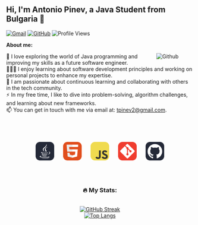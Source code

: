 ## Hi, I'm Antonio Pinev, a Java Student from Bulgaria 👋

[![Gmail](https://img.shields.io/badge/-Gmail-c14438?style=flat&logo=Gmail&logoColor=white)](mailto:tpinev2@gmail.com)
[![GitHub](https://img.shields.io/badge/-GitHub-181717?style=flat&logo=github&logoColor=white)](https://github.com/tpinev)
![Profile Views](https://komarev.com/ghpvc/?username=tpinev&color=green)

**About me:**

<img width="55%" align="right" alt="Github" src="https://upload.wikimedia.org/wikipedia/en/3/30/Java_programming_language_logo.svg" style="width: 100px; margin-left: 20px;">  

🔭 I love exploring the world of Java programming and improving my skills as a future software engineer. <br>
👨🏽‍💻 I enjoy learning about software development principles and working on personal projects to enhance my expertise. <br>
🌱 I am passionate about continuous learning and collaborating with others in the tech community. <br>
⚡ In my free time, I like to dive into problem-solving, algorithm challenges, and learning about new frameworks. <br>
📫 You can get in touch with me via email at: <a href="mailto:tpinev2@gmail.com">tpinev2@gmail.com</a>. <br>
    
<br> <br>
<div align="center">
  <img src="https://raw.githubusercontent.com/tandpfun/skill-icons/main/icons/Java-Dark.svg" alt="Java" width="50" height="50" style="margin: 10px;">
  <img src="https://raw.githubusercontent.com/tandpfun/skill-icons/main/icons/HTML.svg" alt="HTML" width="50" height="50" style="margin: 10px;">
  <img src="https://raw.githubusercontent.com/tandpfun/skill-icons/main/icons/JavaScript.svg" alt="JavaScript" width="50" height="50" style="margin: 10px;">
  <img src="https://raw.githubusercontent.com/tandpfun/skill-icons/main/icons/Git.svg" alt="Git" width="50" height="50" style="margin: 10px;">
  <img src="https://raw.githubusercontent.com/tandpfun/skill-icons/main/icons/Github-Dark.svg" alt="GitHub" width="50" height="50" style="margin: 10px;">
</div>
</div>
  
<br>
 <div align="center"> <br>
     
### :fire: My Stats: 

<br>
  <a href="https://git.io/streak-stats">
    <img src="http://github-readme-streak-stats.herokuapp.com?user=tpinev&theme=dark&background=000000" alt="GitHub Streak" />
  </a>
  <br>
  <a href="https://github.com/anuraghazra/github-readme-stats">
    <img src="https://github-readme-stats.vercel.app/api/top-langs/?username=tpinev&layout=compact&theme=vision-friendly-dark" alt="Top Langs" />
  </a>
</div>
